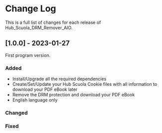 # Change Log
This is a full list of changes for each release of Hub_Scuola_DRM_Remover_AIO.
 
## [1.0.0] - 2023-01-27
  
First program version.
 
### Added
 - Install/Upgrade all the required dependencies
 - Create/Set/Update your Hub Scuola Cookie files with all information to download your PDF eBook later
 - Remove the DRM protection and download your PDF eBook
 - English language only
 
### Changed
 
### Fixed
 